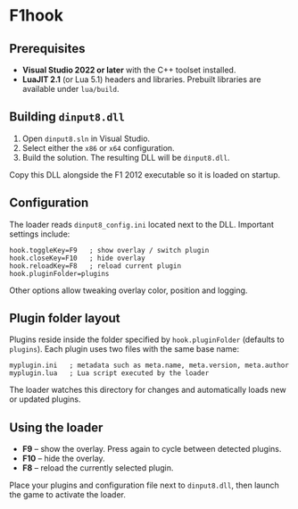 # F1hook

## Prerequisites
- **Visual Studio 2022 or later** with the C++ toolset installed.
- **LuaJIT 2.1** (or Lua 5.1) headers and libraries. Prebuilt libraries are available under `lua/build`.

## Building `dinput8.dll`
1. Open `dinput8.sln` in Visual Studio.
2. Select either the `x86` or `x64` configuration.
3. Build the solution. The resulting DLL will be `dinput8.dll`.

Copy this DLL alongside the F1 2012 executable so it is loaded on startup.

## Configuration
The loader reads `dinput8_config.ini` located next to the DLL. Important settings include:

```
hook.toggleKey=F9   ; show overlay / switch plugin
hook.closeKey=F10   ; hide overlay
hook.reloadKey=F8   ; reload current plugin
hook.pluginFolder=plugins
```

Other options allow tweaking overlay color, position and logging.

## Plugin folder layout
Plugins reside inside the folder specified by `hook.pluginFolder` (defaults to `plugins`). Each plugin uses two files with the same base name:

```
myplugin.ini   ; metadata such as meta.name, meta.version, meta.author
myplugin.lua   ; Lua script executed by the loader
```

The loader watches this directory for changes and automatically loads new or updated plugins.

## Using the loader
- **F9** – show the overlay. Press again to cycle between detected plugins.
- **F10** – hide the overlay.
- **F8** – reload the currently selected plugin.

Place your plugins and configuration file next to `dinput8.dll`, then launch the game to activate the loader.
